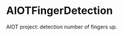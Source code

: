 # AIOTFingerDetection
AIOT project: detection number of fingers up. 

```You can find the DataBase for creating the IA model here: https://www.kaggle.com/datasets/koryakinp/fingers/download?datasetVersionNumber=2
